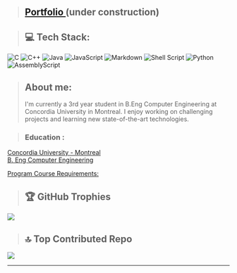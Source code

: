 >  ## [Portfolio ](https://sanobertin-github-b7d3qrwlo-bertins-projects-ed2716fa.vercel.app/) (under construction)

> ## 💻 Tech Stack:
![C](https://img.shields.io/badge/c-%2300599C.svg?style=for-the-badge&logo=c&logoColor=white) ![C++](https://img.shields.io/badge/c++-%2300599C.svg?style=for-the-badge&logo=c%2B%2B&logoColor=white) ![Java](https://img.shields.io/badge/java-%23ED8B00.svg?style=for-the-badge&logo=openjdk&logoColor=white) ![JavaScript](https://img.shields.io/badge/javascript-%23323330.svg?style=for-the-badge&logo=javascript&logoColor=%23F7DF1E) ![Markdown](https://img.shields.io/badge/markdown-%23000000.svg?style=for-the-badge&logo=markdown&logoColor=white) ![Shell Script](https://img.shields.io/badge/shell_script-%23121011.svg?style=for-the-badge&logo=gnu-bash&logoColor=white) ![Python](https://img.shields.io/badge/python-3670A0?style=for-the-badge&logo=python&logoColor=ffdd54) ![AssemblyScript](https://img.shields.io/badge/assembly%20script-%23000000.svg?style=for-the-badge&logo=assemblyscript&logoColor=white)


> ## About me:
>I'm currently a 3rd year student in B.Eng Computer Engineering at Concordia University in Montreal. I enjoy working on challenging projects and learning new state-of-the-art technologies.

> ### **Education :**

[Concordia University  - Montreal](https://www.concordia.ca/ginacody/electrical-computer-eng/programs.html)
<br />
[B. Eng Computer Engineering](https://www.concordia.ca/academics/undergraduate/computer-engineering.html)

[Program Course Requirements: ](https://www.concordia.ca/academics/undergraduate/calendar/current/section-71-gina-cody-school-of-engineering-and-computer-science/section-71-30-department-of-electrical-and-computer-engineering/section-71-30-2-course-requirements-beng-in-computer-engineering-.html)




> ## 🏆 GitHub Trophies
![](https://github-profile-trophy.vercel.app/?username=sanobertin&theme=merko&no-frame=false&no-bg=true&margin-w=4)

> ## 🔝 Top Contributed Repo
![](https://github-contributor-stats.vercel.app/api?username=sanobertin&limit=5&theme=dark&combine_all_yearly_contributions=true)



---

<!-- Proudly created with GPRM ( https://gprm.itsvg.in ) -->

